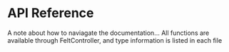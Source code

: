 # API Reference

A note about how to naviagate the documentation... All functions are available through FeltController, and type information is listed in each file 